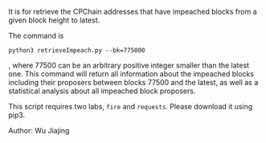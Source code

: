 It is for retrieve the CPChain addresses that have impeached blocks from a given block height to latest.

The command is 
```shell
python3 retrieveImpeach.py --bk=775000
```
, where 77500 can be an arbitrary positive integer smaller than the latest one. This command will return all information about the impeached blocks including their proposers between blocks 77500 and the latest, as well as a statistical analysis about all impeached block proposers.

This script requires two labs, `fire` and `requests`. Please download it using pip3.


Author: Wu Jiajing
